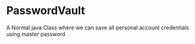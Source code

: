 # PasswordVault
A Normal java Class where we can save all personal account credentials using master password
